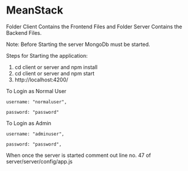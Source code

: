 # MeanStack

Folder Client Contains the Frontend Files and Folder Server Contains the Backend Files. 

Note: Before Starting the server MongoDb must be started.

Steps for Starting the application: 
1. cd client or server and npm install
2. cd client or server and npm start
3. http://localhost:4200/ 


To Login as Normal User

    username: "normaluser",
    
    password: "password"
    
To Login as Admin

    username: "adminuser",
    
    password: "password",


When once the server is started comment out line no. 47 of server/server/config/app.js
